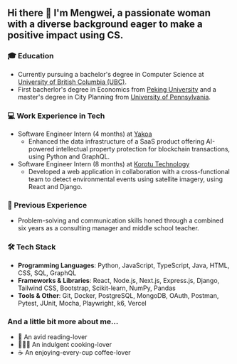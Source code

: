 ## Hi there 👋 I'm Mengwei, a passionate woman with a diverse background eager to make a positive impact using CS.

### 🎓 Education
- Currently pursuing a bachelor's degree in Computer Science at [University of British Columbia (UBC)](https://www.timeshighereducation.com/world-university-rankings/university-british-columbia).
- First bacherlor's degree in Economics from [Peking University](https://www.timeshighereducation.com/world-university-rankings/peking-university) and a master's degree in City Planning from [University of Pennsylvania](https://www.timeshighereducation.com/world-university-rankings/university-pennsylvania).

### 💻 Work Experience in Tech
- Software Engineer Intern (4 months) at [Yakoa](https://www.yakoa.io/)
  - Enhanced the data infrastructure of a SaaS product offering AI-powered intellectual property protection for blockchain transactions, using Python and GraphQL.
- Software Engineer Intern (8 months) at [Korotu Technology](https://www.korotu.com/)
  - Developed a web application in collaboration with a cross-functional team to detect environmental events using satellite imagery, using React and Django.

### 💼 Previous Experience
- Problem-solving and communication skills honed through a combined six years as a consulting manager and middle school teacher.

### 🛠️ Tech Stack

- **Programming Languages**: Python, JavaScript, TypeScript, Java, HTML, CSS, SQL, GraphQL
- **Frameworks & Libraries**: React, Node.js, Next.js, Express.js, Django, Tailwind CSS, Bootstrap, Scikit-learn, NumPy, Pandas
- **Tools & Other**: Git, Docker, PostgreSQL, MongoDB, OAuth, Postman, Pytest, JUnit, Mocha, Playwright, k6, Vercel

### And a little bit more about me...
- 📖 An avid reading-lover
- 👩🏻‍🍳 An indulgent cooking-lover
- ☕️ An enjoying-every-cup coffee-lover
  
<!--
**mengweij/mengweij** is a ✨ _special_ ✨ repository because its `README.md` (this file) appears on your GitHub profile.

Here are some ideas to get you started:

- 🔭 I’m currently working on ...
- 🌱 I’m currently learning ...
- 👯 I’m looking to collaborate on ...
- 🤔 I’m looking for help with ...
- 💬 Ask me about ...
- 📫 How to reach me: ...
- 😄 Pronouns: ...
- ⚡ Fun fact: ...
-->
